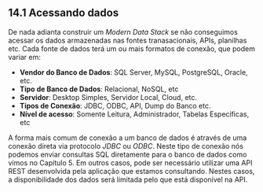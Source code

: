 ## 14.1 Acessando dados

De nada adianta construir um *Modern Data Stack* se não conseguimos acessar os dados armazenadas nas fontes tranasacionais, APIs, planilhas etc. Cada fonte de dados terá um ou mais formatos de conexão, que podem variar em:

- **Vendor do Banco de Dados**: SQL Server, MySQL, PostgreSQL, Oracle, etc.
- **Tipo de Banco de Dados**: Relacional, NoSQL, etc
- **Servidor**: Desktop Simples, Servidor Local, Cloud, etc.
- **Tipos de Conexão**: JDBC, ODBC, API, Dump do Banco etc. 
- **Nível de acesso**: Somente Leitura, Administrador, Tabelas Específicas, etc

A forma mais comum de conexão a um banco de dados é através de uma conexão direta via protocolo *JDBC* ou *ODBC*. Neste tipo de conexão nós podemos enviar consultas SQL diretamente para o banco de dados como vimos no Capítulo 5. Em outros casos, pode ser necessário utilizar uma API REST desenvolvida pela aplicação que estamos consultando. Nestes casos, a disponibilidade dos dados será limitada pelo que está disponível na API.

```{admonition} Considere testar as conexões de dados como o primeiro passo de um projeto, para evitar surpresas no futuro!
```



